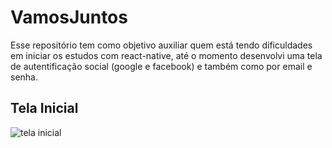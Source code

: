 # VamosJuntos
Esse repositório tem como objetivo auxiliar quem está tendo dificuldades em iniciar os estudos com react-native, até o momento desenvolvi uma tela de autentificação social (google e facebook) e também como por email e senha.


## Tela Inicial 
![tela inicial](https://www.youtube.com/watch?v=T70t3mDiwvg)
